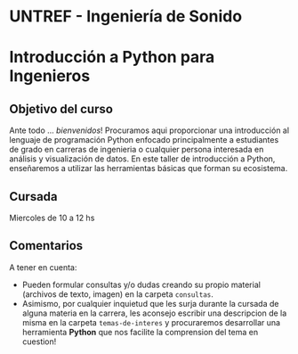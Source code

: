 # UNTREF - Ingenierı́a de Sonido
# Introducción a Python para Ingenieros
## Objetivo del curso
Ante todo ... *bienvenidos*! Procuramos aqui proporcionar una introducción al lenguaje de programación Python enfocado principalmente a estudiantes de grado en carreras de ingenieria o cualquier persona interesada en análisis y visualización de datos. En este taller de introducción a Python, enseñaremos a utilizar las herramientas básicas que forman su ecosistema.
## Cursada
Miercoles de 10 a 12 hs
## Comentarios
A tener en cuenta:
* Pueden formular consultas y/o dudas creando su propio material (archivos de texto, imagen) en la carpeta `consultas`.
* Asimismo, por cualquier inquietud que les surja durante la cursada de alguna materia en la carrera, les aconsejo escribir una descripcion de la misma en la carpeta `temas-de-interes` y procuraremos desarrollar una herramienta **Python** que nos facilite la comprension del tema en cuestion!

